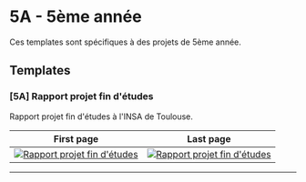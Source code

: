 # 5A - 5ème année

Ces templates sont spécifiques à des projets de 5ème année.

## Templates

### [5A] Rapport projet fin d'études

Rapport projet fin d'études à l'INSA de Toulouse.

| First page | Last page |
|-|-|
| [![Rapport projet fin d'études](./[5A]&#32;Rapport&#32;projet&#32;fin&#32;d'études/thumbnails/first_page.png)](./[-A]&#32;Rapport&#32;projet&#32;fin&#32;d'études/) | [![Rapport projet fin d'études](./[5A]&#32;Rapport&#32;projet&#32;fin&#32;d'études/thumbnails/last_page.png)](./[5A]&#32;Rapport&#32;projet&#32;fin&#32;d'études/) |

---
